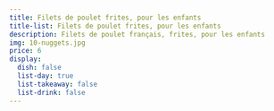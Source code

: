 ```yaml
---
title: Filets de poulet frites, pour les enfants
title-list: Filets de poulet frites, pour les enfants
description: Filets de poulet français, frites, pour les enfants
img: 10-nuggets.jpg
price: 6
display:
  dish: false
  list-day: true
  list-takeaway: false
  list-drink: false
---
```

